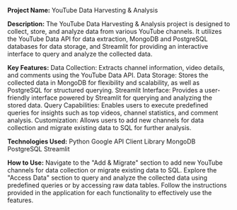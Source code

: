 **Project Name:** YouTube Data Harvesting & Analysis

**Description:**
The YouTube Data Harvesting & Analysis project is designed to collect, store, and analyze data from various YouTube channels. It utilizes the YouTube Data API for data extraction, MongoDB and PostgreSQL databases for data storage, and Streamlit for providing an interactive interface to query and analyze the collected data.

**Key Features:**
Data Collection: Extracts channel information, video details, and comments using the YouTube Data API.
Data Storage: Stores the collected data in MongoDB for flexibility and scalability, as well as PostgreSQL for structured querying.
Streamlit Interface: Provides a user-friendly interface powered by Streamlit for querying and analyzing the stored data.
Query Capabilities: Enables users to execute predefined queries for insights such as top videos, channel statistics, and comment analysis.
Customization: Allows users to add new channels for data collection and migrate existing data to SQL for further analysis.

**Technologies Used:**
Python
Google API Client Library
MongoDB
PostgreSQL
Streamlit

**How to Use:**
Navigate to the "Add & Migrate" section to add new YouTube channels for data collection or migrate existing data to SQL.
Explore the "Access Data" section to query and analyze the collected data using predefined queries or by accessing raw data tables.
Follow the instructions provided in the application for each functionality to effectively use the features.
